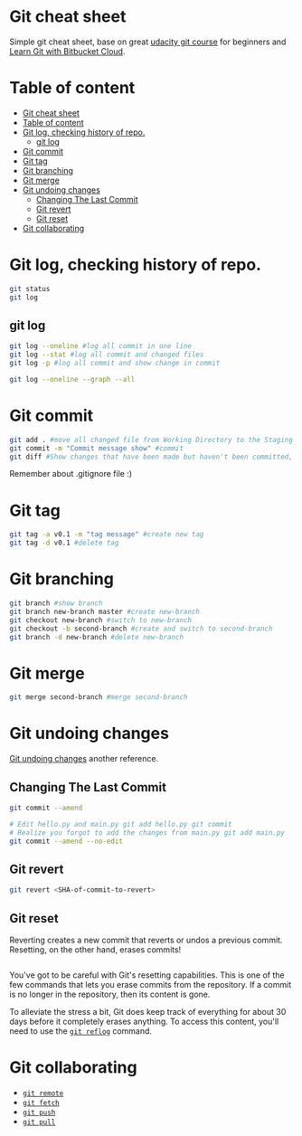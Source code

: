 # Git cheat sheet
Simple git cheat sheet, base on great [udacity git course](https://classroom.udacity.com/courses/ud123) for beginners and [Learn Git with Bitbucket Cloud](https://www.atlassian.com/git/tutorials/learn-git-with-bitbucket-cloud).

# Table of content

- [Git cheat sheet](#git-cheat-sheet)
- [Table of content](#table-of-content)
- [Git log, checking history of repo.](#git-log-checking-history-of-repo)
  - [git log](#git-log)
- [Git commit](#git-commit)
- [Git tag](#git-tag)
- [Git branching](#git-branching)
- [Git merge](#git-merge)
- [Git undoing changes](#git-undoing-changes)
  - [Changing The Last Commit](#changing-the-last-commit)
  - [Git revert](#git-revert)
  - [Git reset](#git-reset)
- [Git collaborating](#git-collaborating)
  

# Git log, checking history of repo.

```bash
git status
git log
```
## git log
```bash
git log --oneline #log all commit in one line
git log --stat #log all commit and changed files
git log -p #log all commit and show change in commit

git log --oneline --graph --all
```

# Git commit

```bash
git add . #move all changed file from Working Directory to the Staging Index
git commit -m "Commit message show" #commit
git diff #Show changes that have been made but haven't been committed, yet.
```
Remember about .gitignore file :)

# Git tag
```bash
git tag -a v0.1 -m "tag message" #create new tag
git tag -d v0.1 #delete tag
```

# Git branching
```bash
git branch #show branch
git branch new-branch master #create new-branch
git checkout new-branch #switch to new-branch
git checkout -b second-branch #create and switch to second-branch
git branch -d new-branch #delete new-branch
```

# Git merge
```bash
git merge second-branch #merge second-branch
```

# Git undoing changes

[Git undoing changes](https://www.atlassian.com/git/tutorials/undoing-changes) another reference.

## Changing The Last Commit
```bash
git commit --amend

# Edit hello.py and main.py git add hello.py git commit
# Realize you forgot to add the changes from main.py git add main.py
git commit --amend --no-edit
```

## Git revert 
```bash
git revert <SHA-of-commit-to-revert>
```

## Git reset
Reverting creates a new commit that reverts or undos a previous commit. Resetting, on the other hand, erases commits!

```bash

```

You've got to be careful with Git's resetting capabilities. This is one of the few commands that lets you erase commits from the repository. If a commit is no longer in the repository, then its content is gone.

To alleviate the stress a bit, Git does keep track of everything for about 30 days before it completely erases anything. To access this content, you'll need to use the [```git reflog```](https://www.atlassian.com/git/tutorials/rewriting-history) command.

# Git collaborating

- [```git remote```](https://www.atlassian.com/git/tutorials/syncing)
- [```git fetch```](https://www.atlassian.com/git/tutorials/syncing/git-fetch)
- [```git push```](https://www.atlassian.com/git/tutorials/syncing/git-push)
- [```git pull```](https://www.atlassian.com/git/tutorials/syncing/git-pull)
